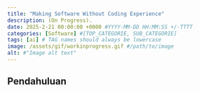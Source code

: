 ```yaml
---
title: "Making Software Without Coding Experience"
description: (On Progress).
date: 2025-2-21 00:00:00 +0000 #YYYY-MM-DD HH:MM:SS +/-TTTT
categories: [Software] #[TOP_CATEGORIE, SUB_CATEGORIE]
tags: [ai] # TAG names should always be lowercase
image: /assets/gif/workinprogress.gif #/path/to/image
alt: #"Image alt text"
---
```


## Pendahuluan

